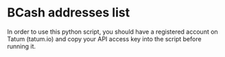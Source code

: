 # BCash addresses list
In order to use this python script, you should have a registered account on Tatum (tatum.io) and copy your API access key into the script before running it.